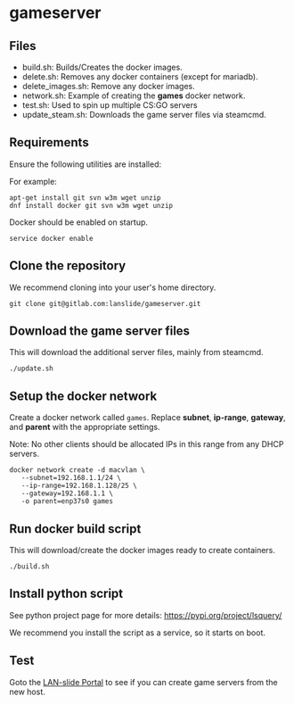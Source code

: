 # gameserver

## Files

- build.sh: Builds/Creates the docker images.
- delete.sh: Removes any docker containers (except for mariadb).
- delete\_images.sh: Remove any docker images.
- network.sh: Example of creating the **games** docker network.
- test.sh: Used to spin up multiple CS:GO servers
- update\_steam.sh: Downloads the game server files via steamcmd.

## Requirements

Ensure the following utilities are installed:

For example:
```
apt-get install git svn w3m wget unzip
dnf install docker git svn w3m wget unzip
```

Docker should be enabled on startup.

``service docker enable``

## Clone the repository

We recommend cloning into your user's home directory.

``git clone git@gitlab.com:lanslide/gameserver.git``

## Download the game server files

This will download the additional server files, mainly from steamcmd.

``./update.sh``

## Setup the docker network

Create a docker network called ``games``.
Replace **subnet**, **ip-range**, **gateway**, and **parent** with the appropriate settings.

Note: No other clients should be allocated IPs in this range from any DHCP servers.

```
docker network create -d macvlan \
   --subnet=192.168.1.1/24 \
   --ip-range=192.168.1.128/25 \
   --gateway=192.168.1.1 \
   -o parent=enp37s0 games
```

## Run docker build script

This will download/create the docker images ready to create containers.

``./build.sh``

## Install python script

See python project page for more details: https://pypi.org/project/lsquery/

We recommend you install the script as a service, so it starts on boot.

## Test 

Goto the [LAN-slide Portal](https://portal.lanslide.com.au) to see if you can create game servers from the new host.
